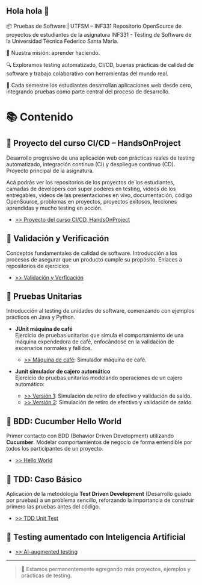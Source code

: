 ## Hola hola 👋

📦 Pruebas de Software | UTFSM – INF331
Repositorio OpenSource de proyectos de estudiantes de la asignatura INF331 - Testing de Software de la Universidad Técnica Federico Santa María.

🎯 Nuestra misión: aprender haciendo.

🔍 Exploramos testing automatizado, CI/CD, buenas prácticas de calidad de software y trabajo colaborativo con herramientas del mundo real.

🚀 Cada semestre los estudiantes desarrollan aplicaciones web desde cero, integrando pruebas como parte central del proceso de desarrollo.

# 📚 Contenido

## 🔹 Proyecto del curso CI/CD – HandsOnProject
Desarrollo progresivo de una aplicación web con prácticas reales de testing automatizado, integración continua (CI) y despliegue continuo (CD). Proyecto principal de la asignatura.

Acá podrás ver los repositorios de los proyectos de los estudiantes, camadas de developers con super poderes en testing, videos de los entregables, videos de las presentaciones en vivo, documentación, código OpenSource, problemas en proyectos, proyectos exitosos, lecciones aprendidas y mucho testing en acción.

- [>> Proyecto del curso CI/CD, HandsOnProject](https://github.com/Pruebas-de-Software/HandsOnProject)

## 🔹 Validación y Verificación
Conceptos fundamentales de calidad de software. Introducción a los procesos de asegurar que un producto cumple su propósito. 
Enlaces a repositorios de ejercicios

- [>> Validación y Verficación](https://github.com/Pruebas-de-Software/VerificacionVsValidacion)

## 🔹 Pruebas Unitarias
Introducción al testing de unidades de software, comenzando con ejemplos prácticos en Java y Python.

- **JUnit máquina de café**  
  Ejercicio de pruebas unitarias que simula el comportamiento de una máquina expendedora de café, enfocándose en la validación de escenarios normales y fallidos.

  - [>> Máquina de café](https://github.com/Pruebas-de-Software/JUnit-Maquina-de-cafe): Simulador máquina de café.

- **Junit simulador de cajero automático**  
  Ejercicio de pruebas unitarias modelando operaciones de un cajero automático:
  
  - [>> Versión 1](https://github.com/Pruebas-de-Software/JUnit-Retiro-Deposito-Cuenta-Bancaria): Simulación de retiro de efectivo y validación de saldo.
  - [>> Versión 2](https://github.com/Pruebas-de-Software/JUnit-Retiros-y-Depositos): Simulación de retiro de efectivo y validación de saldo.

## 🔹 BDD: Cucumber Hello World
Primer contacto con BDD (Behavior Driven Development) utilizando **Cucumber**. Modelar comportamientos de negocio de forma entendible por todos los participantes de un proyecto.

- [>> Hello World](https://github.com/Pruebas-de-Software/Cucumber-hello-world)

## 🔹 TDD: Caso Básico
Aplicación de la metodología **Test Driven Development** (Desarrollo guiado por pruebas) a un problema sencillo, reforzando la importancia de construir primero las pruebas antes del código.

- [>> TDD Unit Test](https://github.com/Pruebas-de-Software/Unittest-Basico)

## 🔹 Testing aumentado con Inteligencia Artificial

- [>> AI-augmented testing](#)

---

> 🚧 Estamos permanentemente agregando más proyectos, ejemplos y prácticas de testing.
